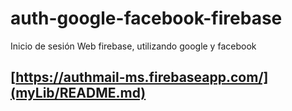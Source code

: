# auth-google-facebook-firebase
Inicio de sesión Web firebase, utilizando google y facebook

## [https://authmail-ms.firebaseapp.com/](myLib/README.md)
